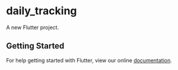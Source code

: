# daily_tracking

A new Flutter project.

## Getting Started

For help getting started with Flutter, view our online
[documentation](https://flutter.io/).
